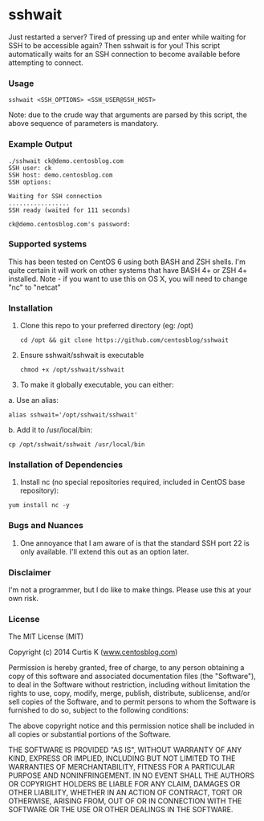 sshwait
============

Just restarted a server? Tired of pressing up and enter while waiting for SSH to be accessible again? Then sshwait is for you! This script automatically waits for an SSH connection to become available before attempting to connect.

### Usage

    sshwait <SSH_OPTIONS> <SSH_USER@SSH_HOST>

Note: due to the crude way that arguments are parsed by this script, the above sequence of parameters is mandatory.

### Example Output

    ./sshwait ck@demo.centosblog.com
    SSH user: ck
    SSH host: demo.centosblog.com
    SSH options:
    
    Waiting for SSH connection
    .................
    SSH ready (waited for 111 seconds)
    
    ck@demo.centosblog.com's password:

### Supported systems

This has been tested on CentOS 6 using both BASH and ZSH shells. I'm quite certain it will work on other systems that have BASH 4+ or ZSH 4+ installed. Note - if you want to use this on OS X, you will need to change "nc" to "netcat"


### Installation

1. Clone this repo to your preferred directory (eg: /opt)

    `cd /opt && git clone https://github.com/centosblog/sshwait`

2. Ensure sshwait/sshwait is executable

    `chmod +x /opt/sshwait/sshwait`

3. To make it globally executable, you can either:

a. Use an alias:

`alias sshwait='/opt/sshwait/sshwait'`

b. Add it to /usr/local/bin:

`cp /opt/sshwait/sshwait /usr/local/bin`


### Installation of Dependencies

1. Install nc (no special repositories required, included in CentOS base repository):

`yum install nc -y`


### Bugs and Nuances

1. One annoyance that I am aware of is that the standard SSH port 22 is only available. I'll extend this out as an option later.


### Disclaimer

I'm not a programmer, but I do like to make things. Please use this at your own risk.


### License

The MIT License (MIT)

Copyright (c) 2014 Curtis K (www.centosblog.com)

Permission is hereby granted, free of charge, to any person obtaining a copy
of this software and associated documentation files (the "Software"), to deal
in the Software without restriction, including without limitation the rights
to use, copy, modify, merge, publish, distribute, sublicense, and/or sell
copies of the Software, and to permit persons to whom the Software is
furnished to do so, subject to the following conditions:

The above copyright notice and this permission notice shall be included in
all copies or substantial portions of the Software.

THE SOFTWARE IS PROVIDED "AS IS", WITHOUT WARRANTY OF ANY KIND, EXPRESS OR
IMPLIED, INCLUDING BUT NOT LIMITED TO THE WARRANTIES OF MERCHANTABILITY,
FITNESS FOR A PARTICULAR PURPOSE AND NONINFRINGEMENT. IN NO EVENT SHALL THE
AUTHORS OR COPYRIGHT HOLDERS BE LIABLE FOR ANY CLAIM, DAMAGES OR OTHER
LIABILITY, WHETHER IN AN ACTION OF CONTRACT, TORT OR OTHERWISE, ARISING FROM,
OUT OF OR IN CONNECTION WITH THE SOFTWARE OR THE USE OR OTHER DEALINGS IN
THE SOFTWARE.
